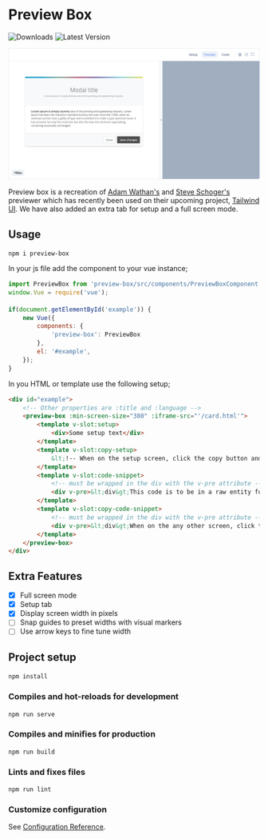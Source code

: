 # Preview Box 

![Downloads](https://img.shields.io/npm/dw/preview-box)
![Latest Version](https://img.shields.io/npm/v/preview-box)

![Screenshot](./screenshot.png)

Preview box is a recreation of [Adam Wathan's](https://twitter.com/adamwathan) and [Steve Schoger's](https://twitter.com/steveschoger) previewer which has recently been used on their upcoming project, [Tailwind UI](https://www.tailwindui.com/).
We have also added an extra tab for setup and a full screen mode.

## Usage

```
npm i preview-box
```

In your js file add the component to your vue instance;

```javascript
import PreviewBox from 'preview-box/src/components/PreviewBoxComponent';
window.Vue = require('vue');

if(document.getElementById('example')) {
    new Vue({
        components: {
            'preview-box': PreviewBox
        },
        el: '#example',
    });
}
```

In you HTML or template use the following setup;

```html
<div id="example">
    <!-- Other properties are :title and :language -->
    <preview-box :min-screen-size="380" :iframe-src="'/card.html'">
        <template v-slot:setup>
            <div>Some setup text</div>
        </template>
        <template v-slot:copy-setup>
            &lt;!-- When on the setup screen, click the copy button and this data will be copied to the clipboard --&gt;
        </template>
        <template v-slot:code-snippet>
            <!-- must be wrapped in the div with the v-pre attribute -->
            <div v-pre>&lt;div&gt;This code is to be in a raw entity format for syntax highlighting&lt;/div&gt;</div>
        </template>
        <template v-slot:copy-code-snippet>
            <!-- must be wrapped in the div with the v-pre attribute -->
            <div v-pre>&lt;div&gt;When on the any other screen, click the copy button and this data will be copied to the clipboard &lt;/div&gt;</div>
        </template>
    </preview-box>
</div>
```

## Extra Features

- [x] Full screen mode
- [x] Setup tab
- [x] Display screen width in pixels
- [ ] Snap guides to preset widths with visual markers
- [ ] Use arrow keys to fine tune width

## Project setup
```
npm install
```

### Compiles and hot-reloads for development
```
npm run serve
```

### Compiles and minifies for production
```
npm run build
```

### Lints and fixes files
```
npm run lint
```

### Customize configuration
See [Configuration Reference](https://cli.vuejs.org/config/).
